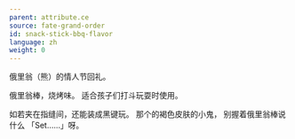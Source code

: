 ```yaml
---
parent: attribute.ce
source: fate-grand-order
id: snack-stick-bbq-flavor
language: zh
weight: 0
---
```


俄里翁（熊）的情人节回礼。

俄里翁棒，烧烤味。
适合孩子们打斗玩耍时使用。

如若夹在指缝间，还能装成黑键玩。
那个的褐色皮肤的小鬼，
别握着俄里翁棒说什么
「Set……」呀。
